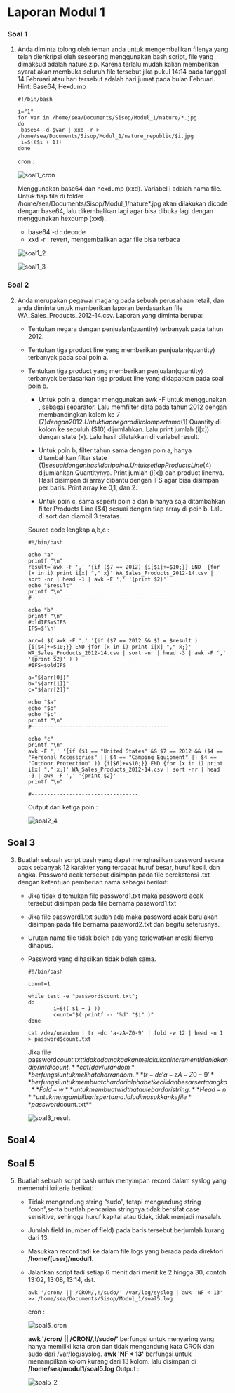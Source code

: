 # Laporan Modul 1

### Soal 1
1. Anda diminta tolong oleh teman anda untuk mengembalikan filenya yang telah dienkripsi oleh seseorang menggunakan bash script, file yang dimaksud adalah nature.zip. Karena terlalu mudah kalian memberikan syarat akan membuka seluruh file tersebut jika pukul 14:14 pada tanggal 14 Februari atau hari tersebut adalah hari jumat pada bulan Februari.
Hint: Base64, Hexdump

      ```shell
      #!/bin/bash

      i="1"
      for var in /home/sea/Documents/Sisop/Modul_1/nature/*.jpg
      do 
       base64 -d $var | xxd -r > /home/sea/Documents/Sisop/Modul_1/nature_republic/$i.jpg
       i=$(($i + 1))
      done

      ```

      cron :

      ![soal1_cron](/images/soal1_cron.png)

      Menggunakan base64 dan hexdump (xxd). Variabel i adalah nama file. Untuk tiap file di folder /home/sea/Documents/Sisop/Modul_1/nature*.jpg akan dilakukan dicode dengan base64, lalu dikembalikan lagi agar bisa dibuka lagi dengan menggunakan hexdump (xxd). 
      * base64 -d : decode
      * xxd -r : revert, mengembalikan agar file bisa terbaca

      ![soal1_2](/images/soal1_2.png)

      ![soal1_3](/images/soal1_3.png)

### Soal 2

2. Anda merupakan pegawai magang pada sebuah perusahaan retail, dan anda diminta untuk memberikan laporan berdasarkan file WA_Sales_Products_2012-14.csv.
Laporan yang diminta berupa:
   * Tentukan negara dengan penjualan(quantity) terbanyak pada tahun 2012.
   * Tentukan tiga product line yang memberikan penjualan(quantity)
terbanyak pada soal poin a.
   * Tentukan tiga product yang memberikan penjualan(quantity)
terbanyak berdasarkan tiga product line yang didapatkan pada soal
poin b.
   
      * Untuk poin a, dengan menggunakan awk -F untuk menggunakan , sebagai separator. Lalu memfilter data pada tahun 2012 dengan membandingkan kolom ke 7 ($7) dengan 2012. Untuk tiap negara di kolom pertama ($1) Quantity di kolom ke sepuluh ($10) dijumlahkan. Lalu print jumlah (i[x]) dengan state (x). Lalu hasil diletakkan di variabel result.

      * Untuk poin b, filter tahun sama dengan poin a, hanya ditambahkan filter state ($1) sesuai dengan hasil dari poin a. Untuk setiap Products Line ($4) dijumlahkan Quantitynya. Print jumlah (i[x]) dan product linenya. Hasil disimpan di array dibantu dengan IFS agar bisa disimpan per baris. Print array ke 0,1, dan 2.

      * Untuk poin c, sama seperti poin a dan b hanya saja ditambahkan filter Products Line ($4) sesuai dengan tiap array di poin b. Lalu di sort dan diambil 3 teratas.

      Source code lengkap a,b,c :
      
      ```shell
      #!/bin/bash

      echo "a"
      printf "\n"
      result=`awk -F ',' '{if ($7 == 2012) {i[$1]+=$10;}} END  {for (x in i) print i[x] "," x}' WA_Sales_Products_2012-14.csv | sort -nr | head -1 | awk -F ',' '{print $2}'`
      echo "$result"
      printf "\n"
      #--------------------------------------------

      echo "b"
      printf "\n"
      #oldIFS=$IFS
      IFS=$'\n'

      arr=( $( awk -F ',' '{if ($7 == 2012 && $1 = $result ) {i[$4]+=$10;}} END {for (x in i) print i[x] "," x;}' WA_Sales_Products_2012-14.csv | sort -nr | head -3 | awk -F ',' '{print $2}' ) )
      #IFS=$oldIFS

      a="${arr[0]}"
      b="${arr[1]}"
      c="${arr[2]}"

      echo "$a"
      echo "$b"
      echo "$c"
      printf "\n"
      #--------------------------------------------

      echo "c"
      printf "\n"
      awk -F ',' '{if ($1 == "United States" && $7 == 2012 && ($4 == "Personal Accessories" || $4 == "Camping Equipment" || $4 == "Outdoor Protection" )) {i[$6]+=$10;}} END {for (x in i) print i[x] "," x;}' WA_Sales_Products_2012-14.csv | sort -nr | head -3 | awk -F ',' '{print $2}'
      printf "\n"

      #----------------------------------
      
      ```
      
      Output dari ketiga poin :
   
      ![soal2_4](/images/soal2_4.png)


## Soal 3

3. Buatlah sebuah script bash yang dapat menghasilkan password secara acak sebanyak 12 karakter yang terdapat huruf besar, huruf kecil, dan angka. Password acak tersebut disimpan pada file berekstensi .txt dengan ketentuan pemberian nama sebagai berikut:
   * Jika tidak ditemukan file password1.txt maka password acak tersebut disimpan pada file bernama password1.txt
   * Jika file password1.txt sudah ada maka password acak baru akan disimpan pada file bernama password2.txt dan begitu seterusnya.
   * Urutan nama file tidak boleh ada yang terlewatkan meski filenya dihapus.
   * Password yang dihasilkan tidak boleh sama.

      ```shell
      #!/bin/bash

      count=1

      while test -e "password$count.txt"; 
      do
              i=$(( $i + 1 ))
              count="$( printf -- '%d' "$i" )"
      done

      cat /dev/urandom | tr -dc 'a-zA-Z0-9' | fold -w 12 | head -n 1 > password$count.txt
      ```

      Jika file password$count.txt tidak ada maka akan melakukan increment i dan i akan di print di count. **cat /dev/urandom** berfungsi untuk melihat char random. **tr -dc 'a-zA-Z0-9'** berfungsi untuk membuat char dari alphabet kecil dan besar serta angka. **Fold -w** untuk membuat width atau lebar dari string. **Head -n** untuk mengambil baris pertama. lalu dimasukkan ke file **password$count.txt**
      
      ![soal3_result](/images/soal3_result.png)

## Soal 4

## Soal 5

5. Buatlah sebuah script bash untuk menyimpan record dalam syslog yang memenuhi kriteria berikut:
   * Tidak mengandung string “sudo”, tetapi mengandung string “cron”,serta buatlah pencarian stringnya tidak bersifat case sensitive, sehingga huruf kapital atau tidak, tidak menjadi masalah.
   * Jumlah field (number of field) pada baris tersebut berjumlah kurang dari 13.
   * Masukkan record tadi ke dalam file logs yang berada pada direktori **/home/[user]/modul1.**
   * Jalankan script tadi setiap 6 menit dari menit ke 2 hingga 30, contoh 13:02, 13:08, 13:14, dst.
   
       ```shell
       awk '/cron/ || /CRON/,!/sudo/' /var/log/syslog | awk 'NF < 13' >> /home/sea/Documents/Sisop/Modul_1/soal5.log
       ```

        cron :

        ![soal5_cron](/images/soal5_cron.png)

        **awk '/cron/ || /CRON/,!/sudo/'** berfungsi untuk menyaring yang hanya memiliki kata cron dan tidak mengandung kata CRON dan sudo dari /var/log/syslog. **awk 'NF < 13'** berfungsi untuk menampilkan kolom kurang dari 13 kolom. lalu disimpan di **/home/sea/modul1/soal5.log**
         Output :

        ![soal5_2](images/soal5_2.png)


